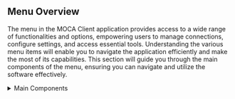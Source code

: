 ## Menu Overview

The menu in the MOCA Client application provides access to a wide range of functionalities and options, empowering users to manage connections, configure settings, and access essential tools. Understanding the various menu items will enable you to navigate the application efficiently and make the most of its capabilities. This section will guide you through the main components of the menu, ensuring you can navigate and utilize the software effectively.

<details>

<summary> Main Components </summary>

### 1. [File](./menu-overview/file.md)
### 2. [Edit](./menu-overview/edit.md)
### 3. [Tools](./menu-overview/tools.md)
### 4. [MTF](./menu-overview/mtf.md)
### 5. [Data](./menu-overview/data.md)

</details>